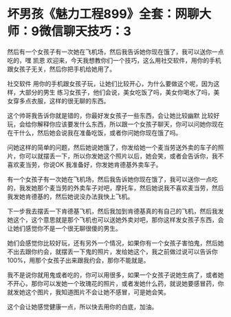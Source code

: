 # 坏男孩《魅力工程899》全套：网聊大师：9微信聊天技巧：3

然后有一个女孩子有一次她在飞机场，然后我告诉她你现在饿了，我可以送你一点吃的，嘿 凯恩 欢迎来，今天我想教你们一个技巧，这么用社交软件，用你的手机跟女孩子无关，然后你把手机给她用了。

社交软件 用你的手机跟女孩子玩，让她们比较开心，为什么要做这个呢，因为这样，大部分的男生 练习女孩子，他们会说，美女吃饭了吗，美女你喝水了吗，美女穿多点衣服，这样的很无聊的东西。

这个帅哥我告诉你就是错的，你最好发女孩子一些东西，会让她比较幽默 比较好玩，会给你解释你应该要发什么东西，所以跟一个女孩子聊天，你可以问她你现在在干什么，然后她会说我在准备吃饭，或者你问她你现在饿了吗。

问她这样的简单的问题，然后她说她饿了，你发给她一个麦当劳送外卖的车子的照片，你可以就摆丢一下，所以你发她这个照片以后，她会笑，或者会告诉你，我不喜欢麦当劳，你说OK 我准备好，你发她肯德基外卖车子。

有一个女孩子有一次她在飞机场，然后我告诉她你现在饿了，我可以送你一点吃的，我发她那个麦当劳的外卖车子对吧，摩托车，然后她说我不喜欢麦当劳，然后我发她肯德基的，然后她说没办法我快上飞机。

下一步我去摆丢一下肯德基飞机，然后我加到肯德基真的有自己的飞机，然后我发她这个，这个意思就是那个飞机也可以送她外卖对吧，那你这样发女孩子东西，会让她们感觉你不是一个很无聊很傻的男生。

她们会感觉你比较好玩，还有另外一个情况，如果你有一个女孩子害怕鬼，然后她不出去跟你约会，就摆丢一下鬼的照片，发给她这个，我之前做过说可以告诉你100%，用那个女孩子出来跟我约会，那你不能就是。

我不是说你就用鬼或者吃的，你可以用很多，如果一个女孩子说她生病了，或者她不开心，那你可以发她一个玫瑰花的照片，或者发她什么药，就说她要感冒药，你就发她这个图片，我知道图片不会让她不感冒，可是她会笑。

这个会让她感觉健康一点，所以快去用你的白底，加油。